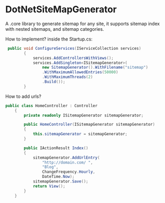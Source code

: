 # DotNetSiteMapGenerator

A .core library to generate sitemap for any site, it supports sitemap index with nested sitemaps, and sitemap categories.

How to implement?
inside the Startup.cs:
```c#
 public void ConfigureServices(IServiceCollection services)
        {
            services.AddControllersWithViews();
            services.AddSingleton<ISitemapGenerator>(
                new SitemapGenerator().WithFilename("sitemap")
                .WithMaximumAllowedEntries(50000)
                .WithMaximumThreads(2)
                .Build());
        }
```

How to add urls?

```c#
public class HomeController : Controller
    {
        private readonly ISitemapGenerator sitemapGenerator;

        public HomeController(ISitemapGenerator sitemapGenerator)
        {
            this.sitemapGenerator = sitemapGenerator;
        }

        public IActionResult Index()
        {
            sitemapGenerator.AddUrlEntry(
                "http://domain.com/ ",
                "Blog",
                ChangeFrequency.Hourly,
                DateTime.Now);
            sitemapGenerator.Save();
            return View();
        }
    }
```
 
